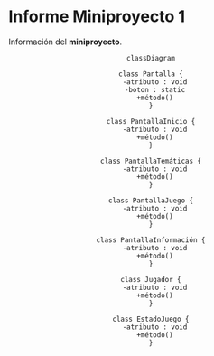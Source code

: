 # Informe Miniproyecto 1

Información del **miniproyecto**.

<div style="text-align:center">

  ```mermaid
  classDiagram

  class Pantalla {
    -atributo : void
    -boton : static
    +método()
  }

  class PantallaInicio {
    -atributo : void
    +método()
  }

  class PantallaTemáticas {
    -atributo : void
    +método()
  }

  class PantallaJuego {
    -atributo : void
    +método()
  }
  
  class PantallaInformación {
    -atributo : void
    +método()
  }

  class Jugador {
    -atributo : void
    +método()
  }

  class EstadoJuego {
    -atributo : void
    +método()
  }


  ```

</div>
